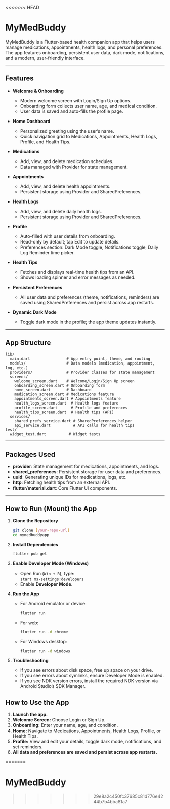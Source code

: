 <<<<<<< HEAD
# MyMedBuddy

MyMedBuddy is a Flutter-based health companion app that helps users manage medications, appointments, health logs, and personal preferences. The app features onboarding, persistent user data, dark mode, notifications, and a modern, user-friendly interface.

---

## Features

- **Welcome & Onboarding**
  - Modern welcome screen with Login/Sign Up options.
  - Onboarding form collects user name, age, and medical condition.
  - User data is saved and auto-fills the profile page.

- **Home Dashboard**
  - Personalized greeting using the user’s name.
  - Quick navigation grid to Medications, Appointments, Health Logs, Profile, and Health Tips.

- **Medications**
  - Add, view, and delete medication schedules.
  - Data managed with Provider for state management.

- **Appointments**
  - Add, view, and delete health appointments.
  - Persistent storage using Provider and SharedPreferences.

- **Health Logs**
  - Add, view, and delete daily health logs.
  - Persistent storage using Provider and SharedPreferences.

- **Profile**
  - Auto-filled with user details from onboarding.
  - Read-only by default; tap Edit to update details.
  - Preferences section: Dark Mode toggle, Notifications toggle, Daily Log Reminder time picker.

- **Health Tips**
  - Fetches and displays real-time health tips from an API.
  - Shows loading spinner and error messages as needed.

- **Persistent Preferences**
  - All user data and preferences (theme, notifications, reminders) are saved using SharedPreferences and persist across app restarts.

- **Dynamic Dark Mode**
  - Toggle dark mode in the profile; the app theme updates instantly.

---

## App Structure

```
lib/
  main.dart                # App entry point, theme, and routing
  models/                  # Data models (medication, appointment, log, etc.)
  providers/               # Provider classes for state management
  screens/
    welcome_screen.dart    # Welcome/Login/Sign Up screen
    onboarding_screen.dart # Onboarding form
    home_screen.dart       # Dashboard
    medication_screen.dart # Medications feature
    appointments_screen.dart # Appointments feature
    health_logs_screen.dart  # Health logs feature
    profile_screen.dart      # Profile and preferences
    health_tips_screen.dart  # Health tips (API)
  services/
    shared_prefs_service.dart # SharedPreferences helper
    api_service.dart          # API calls for health tips
test/
  widget_test.dart          # Widget tests
```

---

## Packages Used

- **provider**: State management for medications, appointments, and logs.
- **shared_preferences**: Persistent storage for user data and preferences.
- **uuid**: Generating unique IDs for medications, logs, etc.
- **http**: Fetching health tips from an external API.
- **flutter/material.dart**: Core Flutter UI components.

---

## How to Run (Mount) the App

1. **Clone the Repository**
   ```sh
   git clone [your-repo-url]
   cd mymedbuddyapp
   ```

2. **Install Dependencies**
   ```sh
   flutter pub get
   ```

3. **Enable Developer Mode (Windows)**
   - Open Run (`Win + R`), type:  
     `start ms-settings:developers`
   - Enable **Developer Mode**.

4. **Run the App**
   - For Android emulator or device:
     ```sh
     flutter run
     ```
   - For web:
     ```sh
     flutter run -d chrome
     ```
   - For Windows desktop:
     ```sh
     flutter run -d windows
     ```

5. **Troubleshooting**
   - If you see errors about disk space, free up space on your drive.
   - If you see errors about symlinks, ensure Developer Mode is enabled.
   - If you see NDK version errors, install the required NDK version via Android Studio’s SDK Manager.



## How to Use the App

1. **Launch the app.**
2. **Welcome Screen:** Choose Login or Sign Up.
3. **Onboarding:** Enter your name, age, and condition.
4. **Home:** Navigate to Medications, Appointments, Health Logs, Profile, or Health Tips.
5. **Profile:** View and edit your details, toggle dark mode, notifications, and set reminders.
6. **All data and preferences are saved and persist across app restarts.**


=======
# MyMedBuddy
>>>>>>> 29e8a2c450fc37685c81d776e4244b7b4bba81a7
